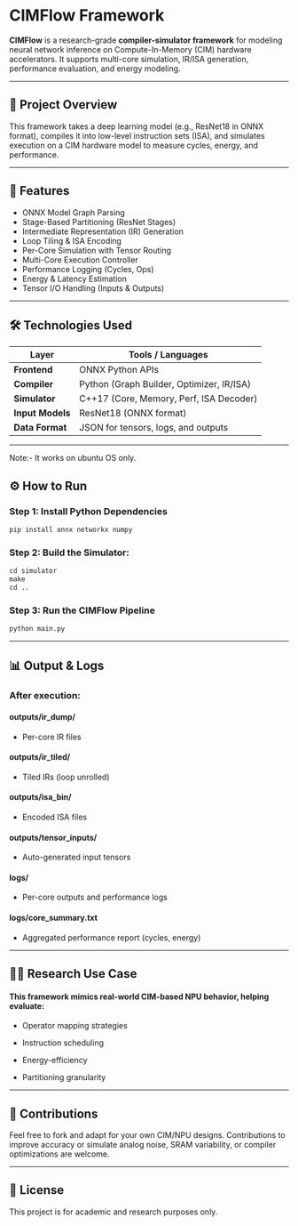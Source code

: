 # CIMFlow Framework

**CIMFlow** is a research-grade **compiler-simulator framework** for modeling neural network inference on Compute-In-Memory (CIM) hardware accelerators. It supports multi-core simulation, IR/ISA generation, performance evaluation, and energy modeling.

---

## 🧠 Project Overview

This framework takes a deep learning model (e.g., ResNet18 in ONNX format), compiles it into low-level instruction sets (ISA), and simulates execution on a CIM hardware model to measure cycles, energy, and performance.

---

## 🚀 Features

-  ONNX Model Graph Parsing
-  Stage-Based Partitioning (ResNet Stages)
-  Intermediate Representation (IR) Generation
-  Loop Tiling & ISA Encoding
-  Per-Core Simulation with Tensor Routing
-  Multi-Core Execution Controller
-  Performance Logging (Cycles, Ops)
-  Energy & Latency Estimation
-  Tensor I/O Handling (Inputs & Outputs)

---

## 🛠️ Technologies Used

| Layer              | Tools / Languages                           |
|--------------------|---------------------------------------------|
| **Frontend**       | ONNX Python APIs                            |
| **Compiler**       | Python (Graph Builder, Optimizer, IR/ISA)   |
| **Simulator**      | C++17 (Core, Memory, Perf, ISA Decoder)     |
| **Input Models**   | ResNet18 (ONNX format)                      |
| **Data Format**    | JSON for tensors, logs, and outputs         |
---
Note:- It works on ubuntu OS only.
## ⚙️ How to Run

### Step 1: Install Python Dependencies
```markdown
pip install onnx networkx numpy
```


### Step 2: Build the Simulator:
```markdown
cd simulator
make
cd ..
```


### Step 3: Run the CIMFlow Pipeline
```markdown
python main.py
```
---
## 📊 Output & Logs
### After execution:

#### outputs/ir_dump/ 
 - Per-core IR files

#### outputs/ir_tiled/ 
 - Tiled IRs (loop unrolled)

#### outputs/isa_bin/ 
 - Encoded ISA files

#### outputs/tensor_inputs/ 
 - Auto-generated input tensors

#### logs/
 - Per-core outputs and performance logs

#### logs/core_summary.txt 
 - Aggregated performance report (cycles, energy)
---
## 👨‍🔬 Research Use Case
#### This framework mimics real-world CIM-based NPU behavior, helping evaluate:

- Operator mapping strategies

- Instruction scheduling

- Energy-efficiency

- Partitioning granularity

---
## 🤝 Contributions
Feel free to fork and adapt for your own CIM/NPU designs. Contributions to improve accuracy or simulate analog noise, SRAM variability, or compiler optimizations are welcome.

---
## 📜 License
This project is for academic and research purposes only.
